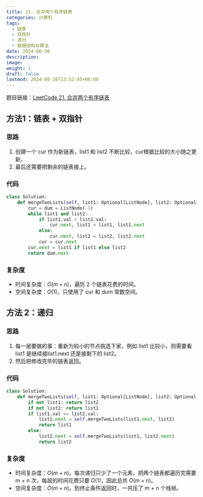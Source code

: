 ```yaml
---
title: 21. 合并两个有序链表
categories: 计算机
tags:
  - 链表
  - 双指针
  - 递归
  - 数据结构与算法
date: 2024-06-30
description: 
image: 
weight: 1
draft: false
lastmod: 2024-08-26T13:52:45+08:00
---
```

题目链接：[LeetCode 21. 合并两个有序链表](https://leetcode.cn/problems/merge-two-sorted-lists/description/)

## 方法1：链表 + 双指针

### 思路

1. 创建一个 cur 作为新链表，list1 和 list2 不断比较，cur根据比较的大小随之更新。
2. 最后还需要把剩余的链表接上。

### 代码

```python
class Solution:
    def mergeTwoLists(self, list1: Optional[ListNode], list2: Optional[ListNode]) -> Optional[ListNode]:
        cur = dum = ListNode(-1)
        while list1 and list2:
            if list1.val < list2.val:
                cur.next, list1 = list1, list1.next
            else:
                cur.next, list2 = list2, list2.next
            cur = cur.next
        cur.next = list1 if list1 else list2
        return dum.next
```

### 复杂度
- 时间复杂度：$O(m + n)$，遍历 2 个链表花费的时间。
- 空间复杂度：$O(1)$，只使用了 cur 和 dum 常数空间。

## 方法 2：递归

### 思路

1. 每一层要做的事：重新为较小的节点挑选下家，例如 list1 比较小，则需要看 list1 是继续接list1.next 还是接剩下的 list2。
2. 然后把修改完毕的链表返回。

### 代码

```python
class Solution:
    def mergeTwoLists(self, list1: Optional[ListNode], list2: Optional[ListNode]) -> Optional[ListNode]:
        if not list1: return list2
        if not list2: return list1
        if list1.val <= list2.val:
            list1.next = self.mergeTwoLists(list1.next, list2)
            return list1
        else: 
            list2.next = self.mergeTwoLists(list1, list2.next)
            return list2
```

### 复杂度
- 时间复杂度：$O(m + n)$。每次递归只少了一个元素，把两个链表都遍历完需要 m + n 次，每层的时间花费只要 $O(1)$，因此总共 $O(m + n)$。
- 空间复杂度：$O(m + n)$。到终止条件返回时，一共压了 m + n 个栈帧。